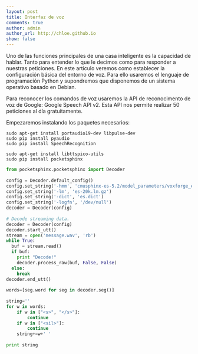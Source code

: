 ```yaml
---
layout: post
title: Interfaz de voz
comments: true
author: admin
author_url: http://chloe.github.io
show: false
---
```


Uno de las funciones principales de una casa inteligente es la capacidad de hablar. Tanto para entender lo que le decimos como para responder a nuestras peticiones. En este artículo veremos como establecer la configuración básica del entorno de voz. Para ello usaremos el lenguaje de programación Python y supondremos que disponemos de un sistema operativo basado en Debian.

Para reconocer los comandos de voz usaremos la API de reconocimento de voz de Google: Google Speech API v2. Esta API nos permite realizar 50 peticiones al día gratuitamente. 

Empezaremos instalando los paquetes necesarios:

```shell
sudo apt-get install portaudio19-dev libpulse-dev
sudo pip install pyaudio
sudo pip install SpeechRecognition
```


```shell
sudo apt-get install libttspico-utils
sudo pip install pocketsphinx
```

```python                                                                              
from pocketsphinx.pocketsphinx import Decoder                                    
                                                                                 
config = Decoder.default_config()                                                
config.set_string('-hmm', 'cmusphinx-es-5.2/model_parameters/voxforge_es_sphinx.cd_ptm_4000')
config.set_string('-lm', 'es-20k.lm.gz')                                         
config.set_string('-dict', 'es.dict')                                            
config.set_string('-logfn', '/dev/null')                                         
decoder = Decoder(config)                                                        
                                                                                 
# Decode streaming data.                                                         
decoder = Decoder(config)                                                        
decoder.start_utt()                                                              
stream = open('message.wav', 'rb')                                               
while True:                                                                      
  buf = stream.read()                                                            
  if buf:                                                                        
    print "Decode!"                                                              
    decoder.process_raw(buf, False, False)                                       
  else:                                                                          
    break                                                                        
decoder.end_utt()                                                                
                                                                                 
words=[seg.word for seg in decoder.seg()]                                        
                                                                                 
string=''                                                                        
for w in words:                                                                  
    if w in ["<s>", "</s>"]:                                                     
        continue                                                                 
    if w in ["<sil>"]:                                                           
        continue                                                                 
    string+=w+' '                                                                
                                                                                 
print string                                                                     
             
```

